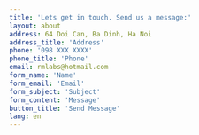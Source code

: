 ```yaml
---
title: 'Lets get in touch. Send us a message:'
layout: about
address: 64 Doi Can, Ba Dinh, Ha Noi
address_title: 'Address'
phone: '098 XXX XXXX'
phone_title: 'Phone'
email: rmlabs@hotmail.com
form_name: 'Name'
form_email: 'Email'
form_subject: 'Subject'
form_content: 'Message'
button_title: 'Send Message'
lang: en
---
```


